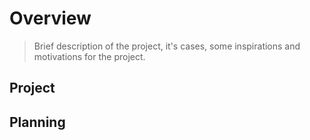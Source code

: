 # Overview
> Brief description of the project, it's cases, some inspirations and motivations for the project.

## Project 


## Planning
